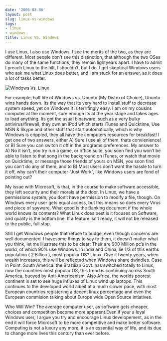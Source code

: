 ```yaml
---
date: '2006-03-06'
layout: post
slug: linux-vs-windows
tags:
- linux
- windows
title: Linux VS. Windows
---
```


I use Linux, I also use Windows. I see the merits of the two, as they are
different. Most people don’t see this distinction, that although the two OSes
do many of the same functions, they remain lightyears apart. I have to admit I
preach Linux to the hilt, I shouldn’t, but I do. I get skeptical Windows users
who ask me what Linux does better, and I am stuck for an answer, as it does a
lot of tasks better.

![Windows Vs.
Linux](http://www.pages.drexel.edu/~ap29/partitions.jpg)

For example, half life of Windows vs. Ubuntu (My Distro of Choice), Ubuntu
wins hands down. Its the way that its very hard to install stuff to decrease
system speed, yet on Windows it is terrifingly easy. I am on my cousins
computer at the moment, sure enough its at the year stage and takes ages to
load anything. Its got the usual bloatware, such as a very bulky
antivirus/firewall, they own an iPod which starts iTunes and Quicktime, Use
MSN & Skype and other stuff that start automatically, which is why Windows is
crippled, they all have the computers resources for breakfast! I get one of
two answers, either A) Sure I use all of them, thats convienience! or B) Sure
you can switch it off in the programs preferences. My answer to A) No it
isn’t, you try run a game, or office suite, you soon find you won’t be able to
listen to that song in the background on iTunes, or watch that movie on
Quicktime, or message those friends of yours on MSN, you soon find you can’t
do any of them, and to B) Most users don’t want the hassle to turn it off, why
can’t their computer “Just Work”, like Windows users are fond of pointing out?

My issue with Microsoft, is that, in the course to make software accessible,
they left security and their morals at the door. In Linux, we have a
permissions system, you don’t have permission to modify a file, though. On
Windows every user gets equal access, but this means so does every Virus and
piece of spyware. What good is the Banking document if the whole world knows
its contents? What Linux does best is it focuses on Software, and quality is
the bottom line. If a feature isn’t ready, it will not be released to the
public, full stop.

Still I get Windows people that refuse to budge, even though concerns are well
documented. I havesome things to say to them, it doesn’t matter what you
think, let me illustrate this to be clear: Their are 900 Million pc’s in the
world, of which 90% use Windows. In India and China, lie 1/3 of this earths
population ( 2 Billion ), most popular OS? Linux. Give it twenty years, when
wealth increases, this will be reflected when Windows share dwindles. Case in
Point: South America: the Brazilian Govt. has switched totally to Linux, now
the countries most popular OS, this trend is continuing across South America,
buoyed by Anti-Americanism. Also Africa, the worlds poorest continent is set
to see huge influxes of Linux wind up laptops. This continues to the developed
world albeit at a much slower pace, with most European countries registering a
decent linux percentage and even the European commision talking about Europe
wide Open Source intiatives.

Who Will Win? The average computer user, as software gets cheaper, choices and
competition become more apparent.Even if your a loyal Windows user, I argue
you try and encourage Linux developement, as in the end it will force
Microsoft to be more competitive and make better software. Computing is not a
luxury any more, it is an essential way of life, and its due to change more
lives this century than ever before.